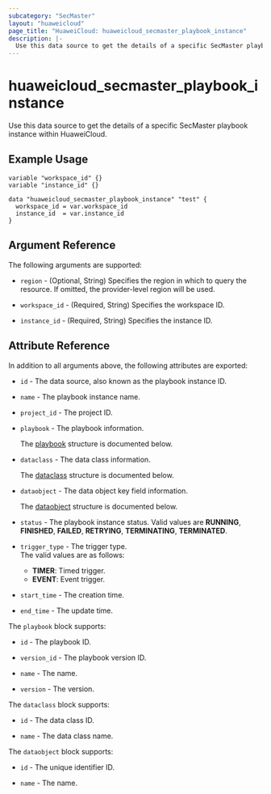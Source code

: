 ```yaml
---
subcategory: "SecMaster"
layout: "huaweicloud"
page_title: "HuaweiCloud: huaweicloud_secmaster_playbook_instance"
description: |-
  Use this data source to get the details of a specific SecMaster playbook instance within HuaweiCloud.
---
```


# huaweicloud_secmaster_playbook_instance

Use this data source to get the details of a specific SecMaster playbook instance within HuaweiCloud.

## Example Usage

```hcl
variable "workspace_id" {}
variable "instance_id" {}

data "huaweicloud_secmaster_playbook_instance" "test" {
  workspace_id = var.workspace_id
  instance_id  = var.instance_id
}
```

## Argument Reference

The following arguments are supported:

* `region` - (Optional, String) Specifies the region in which to query the resource.
  If omitted, the provider-level region will be used.

* `workspace_id` - (Required, String) Specifies the workspace ID.

* `instance_id` - (Required, String) Specifies the instance ID.

## Attribute Reference

In addition to all arguments above, the following attributes are exported:

* `id` - The data source, also known as the playbook instance ID.

* `name` - The playbook instance name.

* `project_id` - The project ID.

* `playbook` - The playbook information.

  The [playbook](#playbook_struct) structure is documented below.

* `dataclass` - The data class information.

  The [dataclass](#dataclass_struct) structure is documented below.

* `dataobject` - The data object key field information.

  The [dataobject](#dataobject_struct) structure is documented below.

* `status` - The playbook instance status. Valid values are **RUNNING**, **FINISHED**, **FAILED**, **RETRYING**,
  **TERMINATING**, **TERMINATED**.

* `trigger_type` - The trigger type.  
  The valid values are as follows:
  + **TIMER**: Timed trigger.
  + **EVENT**: Event trigger.

* `start_time` - The creation time.

* `end_time` - The update time.

<a name="playbook_struct"></a>
The `playbook` block supports:

* `id` - The playbook ID.

* `version_id` - The playbook version ID.

* `name` - The name.

* `version` - The version.

<a name="dataclass_struct"></a>
The `dataclass` block supports:

* `id` - The data class ID.

* `name` - The data class name.

<a name="dataobject_struct"></a>
The `dataobject` block supports:

* `id` - The unique identifier ID.

* `name` - The name.
